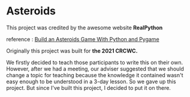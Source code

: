 # Asteroids

This project was credited by the awesome website **RealPython**

reference : [Build an Asteroids Game With Python and Pygame](https://realpython.com/asteroids-game-python/)

Originally this project was built for **the 2021 CRCWC.** 

We firstly decided to teach those participants to write this on their own. 
However, after we had a meeting, our adviser suggested that we should change a topic for teaching because the knowledge it contained wasn't easy enough to be understood in a 3-day lesson.
So we gave up this project. But since I've built this project, I decided to put it on there.
